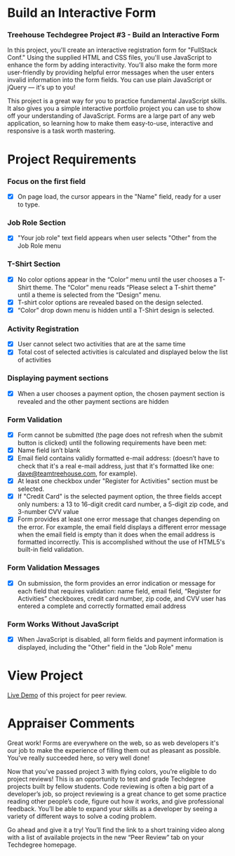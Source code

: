 # Build an Interactive Form
### Treehouse Techdegree Project #3 - Build an Interactive Form

In this project, you'll create an interactive registration form for "FullStack Conf." Using the supplied HTML and CSS files, you'll use JavaScript to enhance the form by adding interactivity. You’ll also make the form more user-friendly by providing helpful error messages when the user enters invalid information into the form fields. You can use plain JavaScript or jQuery –– it's up to you!

This project is a great way for you to practice fundamental JavaScript skills. It also gives you a simple interactive portfolio project you can use to show off your understanding of JavaScript. Forms are a large part of any web application, so learning how to make them easy-to-use, interactive and responsive is a task worth mastering.


# Project Requirements

### Focus on the first field
- [x] On page load, the cursor appears in the "Name" field, ready for a user to type.
### Job Role Section
- [x] "Your job role" text field appears when user selects "Other" from the Job Role menu
### T-Shirt Section
- [x] No color options appear in the “Color” menu until the user chooses a T-Shirt theme. The “Color” menu reads “Please select a T-shirt theme” until a theme is selected from the “Design” menu.
- [x] T-shirt color options are revealed based on the design selected.
- [x] “Color” drop down menu is hidden until a T-Shirt design is selected.
### Activity Registration
- [x] User cannot select two activities that are at the same time
- [x] Total cost of selected activities is calculated and displayed below the list of activities
### Displaying payment sections
- [x] When a user chooses a payment option, the chosen payment section is revealed and the other payment sections are hidden
### Form Validation
- [x] Form cannot be submitted (the page does not refresh when the submit button is clicked) until the following requirements have been met:
- [x] Name field isn’t blank
- [x] Email field contains validly formatted e-mail address: (doesn’t have to check that it's a real e-mail address, just that it's formatted like one: dave@teamtreehouse.com, for example).
- [x] At least one checkbox under "Register for Activities" section must be selected.
- [x] If "Credit Card" is the selected payment option, the three fields accept only numbers: a 13 to 16-digit credit card number, a 5-digit zip code, and 3-number CVV value
- [x] Form provides at least one error message that changes depending on the error. For example, the email field displays a different error message when the email field is empty than it does when the email address is formatted incorrectly. This is accomplished without the use of HTML5's built-in field validation.
### Form Validation Messages
- [x] On submission, the form provides an error indication or message for each field that requires validation: name field, email field, “Register for Activities” checkboxes, credit card number, zip code, and CVV
user has entered a complete and correctly formatted email address
### Form Works Without JavaScript
- [x] When JavaScript is disabled, all form fields and payment information is displayed, including the "Other" field in the "Job Role" menu


# View Project
[Live Demo]( https://richardjamesward.github.io/Interactive-Form/) of this project for peer review.


# Appraiser Comments
Great work! Forms are everywhere on the web, so as web developers it's our job to make the experience of filling them out as pleasant as possible. You've really succeeded here, so very well done!

Now that you’ve passed project 3 with flying colors, you’re eligible to do project reviews! This is an opportunity to test and grade Techdegree projects built by fellow students. Code reviewing is often a big part of a developer’s job, so project reviewing is a great chance to get some practice reading other people’s code, figure out how it works, and give professional feedback. You’ll be able to expand your skills as a developer by seeing a variety of different ways to solve a coding problem.

Go ahead and give it a try! You’ll find the link to a short training video along with a list of available projects in the new “Peer Review” tab on your Techdegree homepage.
